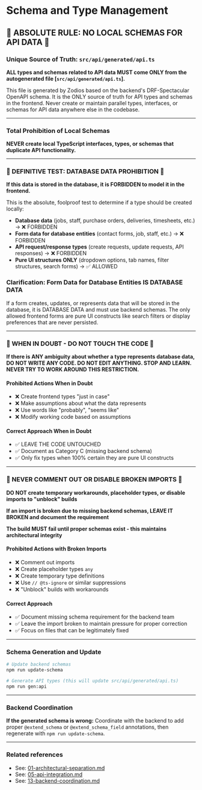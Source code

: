 # Schema and Type Management

## 🚨 ABSOLUTE RULE: NO LOCAL SCHEMAS FOR API DATA 🚨

### Unique Source of Truth: `src/api/generated/api.ts`

**ALL types and schemas related to API data MUST come ONLY from the autogenerated file [`src/api/generated/api.ts`].**

This file is generated by Zodios based on the backend's DRF-Spectacular OpenAPI schema. It is the ONLY source of truth for API types and schemas in the frontend. Never create or maintain parallel types, interfaces, or schemas for API data anywhere else in the codebase.

---

### Total Prohibition of Local Schemas

**NEVER create local TypeScript interfaces, types, or schemas that duplicate API functionality.**

---

### 🚨 DEFINITIVE TEST: DATABASE DATA PROHIBITION 🚨

**If this data is stored in the database, it is FORBIDDEN to model it in the frontend.**

This is the absolute, foolproof test to determine if a type should be created locally:

- **Database data** (jobs, staff, purchase orders, deliveries, timesheets, etc.) → ❌ FORBIDDEN
- **Form data for database entities** (contact forms, job, staff, etc.) → ❌ FORBIDDEN
- **API request/response types** (create requests, update requests, API responses) → ❌ FORBIDDEN
- **Pure UI structures ONLY** (dropdown options, tab names, filter structures, search forms) → ✅ ALLOWED

### Clarification: Form Data for Database Entities IS DATABASE DATA

If a form creates, updates, or represents data that will be stored in the database, it is DATABASE DATA and must use backend schemas. The only allowed frontend forms are pure UI constructs like search filters or display preferences that are never persisted.

---

### 🚨 WHEN IN DOUBT - DO NOT TOUCH THE CODE 🚨

**If there is ANY ambiguity about whether a type represents database data, DO NOT WRITE ANY CODE. DO NOT EDIT ANYTHING. STOP AND LEARN. NEVER TRY TO WORK AROUND THIS RESTRICTION.**

#### Prohibited Actions When in Doubt

- ❌ Create frontend types "just in case"
- ❌ Make assumptions about what the data represents
- ❌ Use words like "probably", "seems like"
- ❌ Modify working code based on assumptions

#### Correct Approach When in Doubt

- ✅ LEAVE THE CODE UNTOUCHED
- ✅ Document as Category C (missing backend schema)
- ✅ Only fix types when 100% certain they are pure UI constructs

---

### 🚨 NEVER COMMENT OUT OR DISABLE BROKEN IMPORTS 🚨

**DO NOT create temporary workarounds, placeholder types, or disable imports to "unblock" builds**

**If an import is broken due to missing backend schemas, LEAVE IT BROKEN and document the requirement**

**The build MUST fail until proper schemas exist - this maintains architectural integrity**

#### Prohibited Actions with Broken Imports

- ❌ Comment out imports
- ❌ Create placeholder types `any`
- ❌ Create temporary type definitions
- ❌ Use `// @ts-ignore` or similar suppressions
- ❌ "Unblock" builds with workarounds

#### Correct Approach

- ✅ Document missing schema requirement for the backend team
- ✅ Leave the import broken to maintain pressure for proper correction
- ✅ Focus on files that can be legitimately fixed

---

### Schema Generation and Update

```bash
# Update backend schemas
npm run update-schema

# Generate API types (this will update src/api/generated/api.ts)
npm run gen:api
```

---

### Backend Coordination

**If the generated schema is wrong:** Coordinate with the backend to add proper `@extend_schema` or `@extend_schema_field` annotations, then regenerate with `npm run update-schema`.

---

### Related references

- See: [01-architectural-separation.md](./01-architectural-separation.md)
- See: [05-api-integration.md](./05-api-integration.md)
- See: [13-backend-coordination.md](./13-backend-coordination.md)
